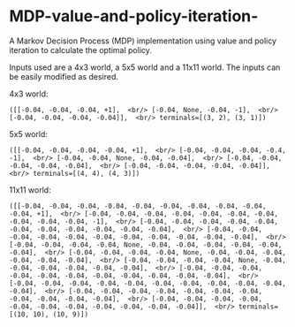 # MDP-value-and-policy-iteration-
A Markov Decision Process (MDP) implementation using value and policy iteration to calculate the optimal policy.

Inputs used are a 4x3 world, a 5x5 world and a 11x11 world. The inputs can be easily modified as desired.

4x3 world:

` ([[-0.04, -0.04, -0.04, +1],  <br/>
[-0.04, None, -0.04, -1],  <br/>
[-0.04, -0.04, -0.04, -0.04]],  <br/>
terminals=[(3, 2), (3, 1)]) `

5x5 world:

` ([[-0.04, -0.04, -0.04, -0.04, +1],  <br/>
[-0.04, -0.04, -0.04, -0.4, -1],  <br/>
[-0.04, -0.04, None, -0.04, -0.04],  <br/>
[-0.04, -0.04, -0.04, -0.04, -0.04],  <br/>
[-0.04, -0.04, -0.04, -0.04, -0.04]],  <br/>
terminals=[(4, 4), (4, 3)]) `

11x11 world:

` ([[-0.04, -0.04, -0.04, -0.04, -0.04, -0.04, -0.04, -0.04, -0.04, -0.04, +1],  <br/>
[-0.04, -0.04, -0.04, -0.04, -0.04, -0.04, -0.04, -0.04, -0.04, -0.04, -1],  <br/>
[-0.04, -0.04, -0.04, -0.04, -0.04, -0.04, -0.04, -0.04, -0.04, -0.04, -0.04],  <br/>
[-0.04, -0.04, -0.04, -0.04, -0.04, -0.04, -0.04, -0.04, -0.04, -0.04, -0.04],  <br/>
[-0.04, -0.04, -0.04, -0.04, None, -0.04, -0.04, -0.04, -0.04, -0.04, -0.04],  <br/>
[-0.04, -0.04, -0.04, -0.04, None, -0.04, -0.04, -0.04, -0.04, -0.04, -0.04],  <br/>
[-0.04, -0.04, -0.04, -0.04, None, -0.04, -0.04, -0.04, -0.04, -0.04, -0.04],  <br/>
[-0.04, -0.04, -0.04, -0.04, -0.04, -0.04, -0.04, -0.04, -0.04, -0.04, -0.04],  <br/>
[-0.04, -0.04, -0.04, -0.04, -0.04, -0.04, -0.04, -0.04, -0.04, -0.04, -0.04],  <br/>
[-0.04, -0.04, -0.04, -0.04, -0.04, -0.04, -0.04, -0.04, -0.04, -0.04, -0.04],  <br/>
[-0.04, -0.04, -0.04, -0.04, -0.04, -0.04, -0.04, -0.04, -0.04, -0.04, -0.04]],  <br/>
terminals=[(10, 10), (10, 9)]) `
